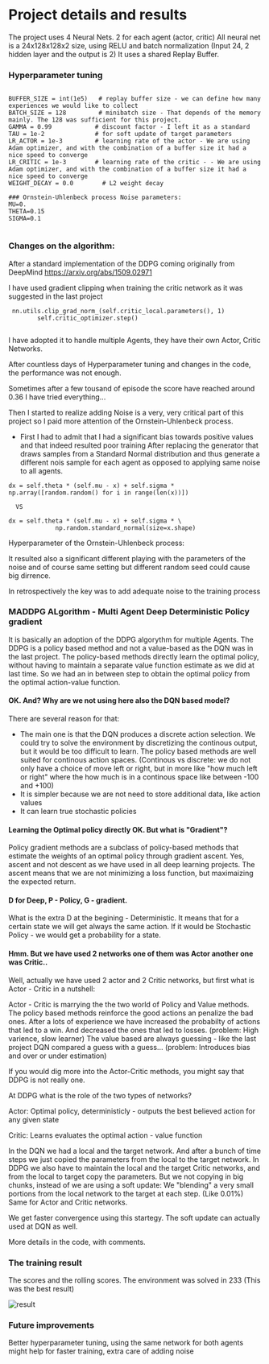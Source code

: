 # Project details and results

The project uses 4 Neural Nets. 2 for each agent (actor, critic)
All neural net is a 24x128x128x2 size, using RELU and batch normalization (Input 24, 2 hidden layer and the output is 2)
It uses a shared Replay Buffer. 
  
### Hyperparameter tuning

```

BUFFER_SIZE = int(1e5)   # replay buffer size - we can define how many experiences we would like to collect
BATCH_SIZE = 128         # minibatch size - That depends of the memory mainly. The 128 was sufficient for this project. 
GAMMA = 0.99            # discount factor - I left it as a standard
TAU = 1e-2              # for soft update of target parameters
LR_ACTOR = 1e-3         # learning rate of the actor - We are using Adam optimizer, and with the combination of a buffer size it had a nice speed to converge
LR_CRITIC = 1e-3        # learning rate of the critic - - We are using Adam optimizer, and with the combination of a buffer size it had a nice speed to converge
WEIGHT_DECAY = 0.0        # L2 weight decay

### Ornstein-Uhlenbeck process Noise parameters:
MU=0.
THETA=0.15
SIGMA=0.1
  
```

### Changes on the algorithm:

After a standard implementation of the DDPG coming originally from DeepMind https://arxiv.org/abs/1509.02971

I have used gradient clipping when training the critic network as it was suggested in the last project

```
 nn.utils.clip_grad_norm_(self.critic_local.parameters(), 1)
        self.critic_optimizer.step()
  
```

I have adopted it to handle multiple Agents, they have their own Actor, Critic Networks.
  
After countless days of Hyperparameter tuning and changes in the code, the performance was not enough.
  
Sometimes after a few tousand of episode the score have reached around 0.36
I have tried everything...
 
Then I started to realize adding Noise is a very, very critical part of this project so I paid more attention of the Ornstein-Uhlenbeck process.
  
- First I had to admit that I had a significant bias towards positive values and that indeed resulted poor training
After replacing the generator that draws samples from a Standard Normal distribution and thus generate a different nois sample for each agent as opposed to applying same noise to all agents.

```
dx = self.theta * (self.mu - x) + self.sigma * np.array([random.random() for i in range(len(x))])
  
  VS

dx = self.theta * (self.mu - x) + self.sigma * \
             np.random.standard_normal(size=x.shape)
```

Hyperparameter of the Ornstein-Uhlenbeck process:

It resulted also a significant different playing with the parameters of the noise and of course same setting but different random seed could cause big dirrence.
  
In retrospectively the key was to add adequate noise to the training process

### MADDPG ALgorithm - Multi Agent Deep Deterministic Policy gradient

It is basically an adoption of the DDPG algorythm for multiple Agents.
The DDPG is a policy based method and not a value-based as the DQN was in the last project. The policy-based methods directly learn the optimal policy, without having to maintain a separate value function estimate as we did at last time. So we had an in between step to obtain the optimal policy from the optimal action-value function.

#### OK. And? Why are we not using here also the DQN based model?

There are several reason for that:
* The main one is that the DQN produces a discrete action selection. We could try to solve the environment by discretizing the continous output, but it would be too difficult to learn. The policy based methods are well suited for continous action spaces. (Continous vs discrete: we do not only have a choice of move left or right, but in more like "how much left or right" where the how much is in a continous space like between -100 and +100)
* It is simpler because we are not need to store additional data, like action values
* It can learn true stochastic policies

#### Learning the Optimal policy directly OK. But what is "Gradient"?

Policy gradient methods are a subclass of policy-based methods that estimate the weights of an optimal policy through gradient ascent.
Yes, ascent and not descent as we have used in all deep learning projects. The ascent means that we are not minimizing a loss function, but maximaizing the expected return.

#### D for Deep, P - Policy, G - gradient.

What is the extra D at the begining - Deterministic. It means that for a certain state we will get always the same action. If it would be Stochastic Policy - we would get a probability for a state.

#### Hmm. But we have used 2 networks one of them was Actor another one was Critic..

Well, actually we have used 2 actor and 2 Critic networks, but first what is Actor - Critic in a nutshell:

Actor - Critic is marrying the the two world of Policy and Value methods. 
The policy based methods reinforce the good actions an penalize the bad ones. After a lots of experience we have increased the probabilty of actions that led to a win. And decreased the ones that led to losses. (problem: High varience, slow learner)
The value based are always guessing - like the last project DQN compared a guess with a guess... (problem: Introduces bias and over or under estimation)

If you would dig more into the Actor-Critic methods, you might say that DDPG is not really one.

At DDPG what is the role of the two types of networks?

Actor: Optimal policy, deterministicly - outputs the best believed action for any given state

Critic: Learns evaluates the optimal action - value function  

In the DQN we had a local and the target network. And after a bunch of time steps we just copied the parameters from the local to the target network. 
In DDPG we also have to maintain the local and the target Critic networks, and from the local to target copy the parameters. But we not copying in big chunks, instead of we are using a soft update: We "blending" a very small portions from the local network to the target at each step. (Like 0.01%)
Same for Actor and Critic networks.

We get faster convergence using this startegy. The soft update can actually used at DQN as well.

More details in the code, with comments.

### The training result
  
 The scores and the rolling scores. The environment was solved in 233
 (This was the best result)

![result](https://github.com/plitkei/RL-Unity-MLAgents-Python-Pytorch-tennis.app/blob/main/result.jpg)

### Future improvements

Better hyperparameter tuning, using the same network for both agents might help for faster training, extra care of adding noise
